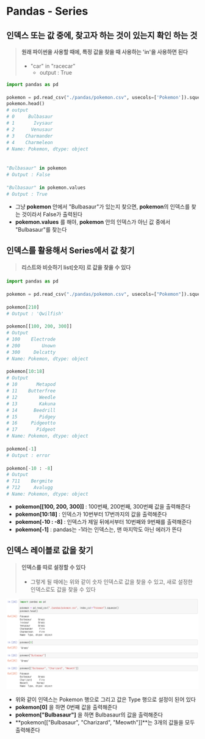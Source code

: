 # Pandas - Series





## 인덱스 또는 값 중에, 찾고자 하는 것이 있는지 확인 하는 것

> #### 원래 파이썬을 사용할 때에, 특정 값을 찾을 때 사용하는 'in'을 사용하면 된다
>
> - "car" in "racecar"
>   - output : True

```python
import pandas as pd

pokemon = pd.read_csv("./pandas/pokemon.csv", usecols=['Pokemon']).squeeze()
pokemon.head()
# output
# 0     Bulbasaur
# 1       Ivysaur
# 2      Venusaur
# 3    Charmander
# 4    Charmeleon
# Name: Pokemon, dtype: object


"Bulbasaur" in pokemon
# Output : False

"Bulbasaur" in pokemon.values
# Output : True
```

- 그냥 **pokemon** 안에서 "Bulbasaur"가 있는지 찾으면, **pokemon**의 인덱스를 찾는 것이라서 False가 출력된다
- **pokemon.values** 를 해야, **pokemon** 안의 인덱스가 아닌 값 중에서 "Bulbasaur"를 찾는다





## 인덱스를 활용해서 Series에서 값 찾기

> #### 리스트와 비슷하기 list[숫자] 로 값을 찾을 수 있다



```python
import pandas as pd

pokemon = pd.read_csv("./pandas/pokemon.csv", usecols=["Pokemon"]).squeeze()

pokemon[210]
# Output : 'Qwilfish'

pokemon[[100, 200, 300]]
# Output
# 100    Electrode
# 200        Unown
# 300     Delcatty
# Name: Pokemon, dtype: object

pokemon[10:18]
# Output
# 10       Metapod
# 11    Butterfree
# 12        Weedle
# 13        Kakuna
# 14      Beedrill
# 15        Pidgey
# 16     Pidgeotto
# 17       Pidgeot
# Name: Pokemon, dtype: object

pokemon[-1]
# Output : error

pokemon[-10 : -8]
# Output
# 711    Bergmite
# 712     Avalugg
# Name: Pokemon, dtype: object
```

- **pokemon[[100, 200, 300]]** :  100번째, 200번째, 300번째 값을 출력해준다
- **pokemon[10:18]** : 인덱스가 10번부터 17번까지의 값을 출력해준다
- **pokemon[-10 : -8]** : 인덱스가 제일 뒤에서부터 10번째와 9번째를 출력해준다
- **pokemon[-1]** : pandas는 -1라는 인덱스는, 맨 마지막도 아닌 에러가 뜬다





## 인덱스 레이블로 값을 찾기

> #### 인덱스를 따로 설정할 수 있다
>
> - 그렇게 될 때에는 위와 같이 숫자 인덱스로 값을 찾을 수 있고, 새로 설정한 인덱스로도 값을 찾을 수 있다



![image-20230425154530134](8_데이터분석_Pandas_Series.assets/image-20230425154530134.png)

- 위와 같이 인덱스는 Pokemon 행으로 그리고 값은 Type 행으로 설정이 된어 있다
- **pokemon[0]** 을 하면 0번째 값을 출력해준다
- **pokemon["Bulbasaur"]** 을 하면 Bulbasaur의 값을 출력해준다
- **pokemon[["Bulbasaur", "Charizard", "Meowth"]]**는 3개의 값들을 모두 출력해준다
